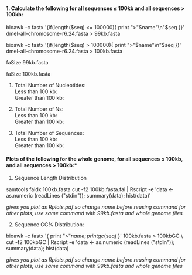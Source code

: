 #### 1.  Calculate the following for all sequences ≤ 100kb and all sequences > 100kb:  

bioawk -c fastx '{if(length($seq) <= 100000){ print ">"$name"\n"$seq }}' dmel-all-chromosome-r6.24.fasta > 99kb.fasta  

bioawk -c fastx '{if(length($seq) > 100000){ print ">"$name"\n"$seq }}' dmel-all-chromosome-r6.24.fasta > 100kb.fasta  

faSize 99kb.fasta  

faSize 100kb.fasta  

1. Total Number of Nucleotides:  
Less than 100 kb:  
Greater than 100 kb:  

2. Total Number of Ns:  
Less than 100 kb:  
Greater than 100 kb:  

3. Total Number of Sequences:  
Less than 100 kb:  
Greater than 100 kb:

#### Plots of the following for the whole genome, for all sequences ≤ 100kb, and all sequences > 100kb:*  

1. Sequence Length Distribution  

samtools faidx 100kb.fasta
cut -f2 100kb.fasta.fai | Rscript -e 'data <- as.numeric (readLines ("stdin")); summary(data); hist(data)'  
  
_gives you plot as Rplots.pdf so change name before reusing command for other plots; use same command with 99kb.fasta and whole genome files_ 

2. Sequence GC% Distribution:  

bioawk -c fastx '{ print ">"$name; print gc($seq) }' 100kb.fasta > 100kbGC \  
cut -f2 100kbGC | Rscript -e 'data <- as.numeric (readLines ("stdin")); summary(data); hist(data)  

_gives you plot as Rplots.pdf so change name before reusing command for other plots; use same command with 99kb.fasta and whole genome files_ 
